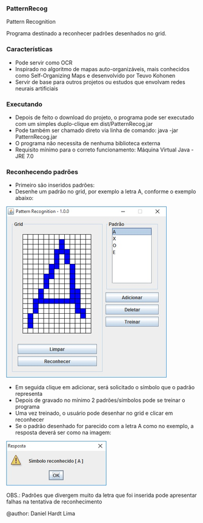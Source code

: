 ### PatternRecog
Pattern Recognition

Programa destinado a reconhecer padrões desenhados no grid.

### Características
 - Pode servir como OCR
 - Inspirado no algoritmo de mapas auto-organizáveis, mais conhecidos como Self-Organizing Maps e desenvolvido por Teuvo Kohonen
 - Servir de base para outros projetos ou estudos que envolvam redes neurais artificiais

### Executando
 - Depois de feito o download do projeto, o programa pode ser executado com um simples duplo-clique em dist/PatternRecog.jar <br>
 - Pode também ser chamado direto via linha de comando: java -jar PatternRecog.jar<br>
 - O programa não necessita de nenhuma biblioteca externa<br>
 - Requisito mínimo para o correto funcionamento: Máquina Virtual Java - JRE 7.0<br>

### Reconhecendo padrões
 - Primeiro são inseridos padrões:<br>
 - Desenhe um padrão no grid, por exemplo a letra A, conforme o exemplo abaixo:<br>

![screenshot](PatternRecog/img/LetterA01.jpg)

 - Em seguida clique em adicionar, será solicitado o símbolo que o padrão representa<br>
 - Depois de gravado no mínimo 2 padrões/símbolos pode se treinar o programa<br>
 - Uma vez treinado, o usuário pode desenhar no grid e clicar em reconhecer<br>
 - Se o padrão desenhado for parecido com a letra A como no exemplo, a resposta deverá ser como na imagem:<br>

![screenshot](PatternRecog/img/LetterA02.jpg)

OBS.: Padrões que divergem muito da letra que foi inserida pode apresentar falhas na tentativa de reconhecimento<br>

@author: Daniel Hardt Lima
